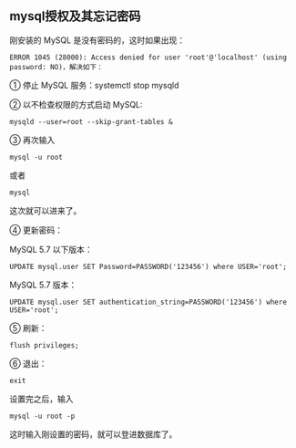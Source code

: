 

## mysql授权及其忘记密码

刚安装的 MySQL 是没有密码的，这时如果出现：
```mysql
ERROR 1045 (28000): Access denied for user 'root'@'localhost' (using password: NO)，解决如下：
```
① 停止 MySQL 服务：systemctl stop mysqld 

② 以不检查权限的方式启动 MySQL: 
```mysql
mysqld --user=root --skip-grant-tables &
```
③ 再次输入 
```mysql
mysql -u root 
```
或者 
```mysql
mysql
```
这次就可以进来了。

④ 更新密码：

MySQL 5.7 以下版本：
```mysql
UPDATE mysql.user SET Password=PASSWORD('123456') where USER='root';
```
MySQL 5.7 版本：
```mysql
UPDATE mysql.user SET authentication_string=PASSWORD('123456') where USER='root';
```
⑤ 刷新：
```mysql
flush privileges;
```
⑥ 退出：
```mysql
exit
```

设置完之后，输入 
```mysql
mysql -u root -p
```
这时输入刚设置的密码，就可以登进数据库了。
 
